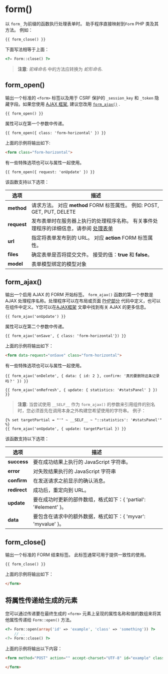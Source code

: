 # form()

以 `form_` 为前缀的函数执行处理表单时。 助手程序直接映射到`Form` PHP 类及其方法。 例如：

```twig
{{ form_close() }}
```

下面写法相等于上面：

```php
<?= Form::close() ?>
```

> **注意**: *驼峰命名* 中的方法应转换为 *蛇形命名*.

## form_open()

输出一个标准的 `<form>` 标签以及用于 CSRF 保护的 `_session_key` 和 `_token` 隐藏字段。如果您使用 [AJAX 框架](../ajax/introduction.md), 建议您改用 [`form_ajax()`](#form_ajax) .

```twig
{{ form_open() }}
```

属性可以在第一个参数中传递。

```twig
{{ form_open({ class: 'form-horizontal' }) }}
```

上面的示例将输出如下:

```html
<form class="form-horizontal">
```

有一些特殊选项也可以与属性一起使用。

```twig
{{ form_open({ request: 'onUpdate' }) }}
```

该函数支持以下选项：

选项 | 描述
------------- | -------------
**method** | 请求方法。 对应 **method** FORM 标签属性。 例如: POST, GET, PUT, DELETE
**request** | 发布表单时在服务器上执行的处理程序名称。 有关事件处理程序的详细信息，请参阅 [处理表单](../cms/pages.md#oc-handling-forms)
**url** | 指定将表单发布到的 URL。 对应 **action** FORM 标签属性。
**files** | 确定表单是否将提交文件。 接受的值：**true** 和 **false**。
**model** |  表单模型绑定的模型对象

## form_ajax()

输出一个启用 AJAX 的 FORM 开始标签。 `form_ajax()` 函数的第一个参数是 AJAX 处理程序名称。处理程序可以在布局或页面 [PHP部分](../cms/themes.md#oc-php-section) 代码中定义，也可以在组件中定义。Y您可以在[AJAX框架](../ajax/introduction.md) 文章中找到有关 AJAX 的更多信息。

```twig
{{ form_ajax('onUpdate') }}
```

属性可以在第二个参数中传递。

```twig
{{ form_ajax('onSave', { class: 'form-horizontal'}) }}
```

上面的示例将输出如下：

```html
<form data-request="onSave" class="form-horizontal">
```

有一些特殊选项也可以与属性一起使用。

```twig
{{ form_ajax('onDelete', { data: { id: 2 }, confirm: '真的要删除这条记录吗？' }) }}

{{ form_ajax('onRefresh', { update: { statistics: '#statsPanel' } }) }}
```

> **注意**: 当尝试使用 `__SELF__` 作为 `form_ajax()` 的参数来引用组件的别名时，您必须首先在调用本身之外构建您希望使用的字符串。 例子：

```twig
{% set targetPartial = "'" ~ __SELF__ ~ "::statistics': '#statsPanel'" %}
{{ form_ajax('onUpdate', { update: targetPartial }) }}
```

该函数支持以下选项：

选项 | 描述
------------- | -------------
**success** | 要在成功结果上执行的 JavaScript 字符串。
**error** | 对失败结果执行的 JavaScript 字符串
**confirm** |  在发送请求之前显示的确认消息。
**redirect** | 成功后，重定向到 URL。
**update** | 要在成功时更新的部件数组，格式如下：{ 'partial': '#element' }。
**data** | 要包含在请求中的额外数据，格式如下：{ 'myvar': 'myvalue' }。

## form_close()

输出一个标准的 FORM 结束标签。 此标签通常可用于提供一致性的使用。

```twig
{{ form_close() }}
```

上面的示例将输出如下：

```html
</form>
```

## 将属性传递给生成的元素

您可以通过传递要在最终生成的 `<form>` 元素上呈现的属性名称和值的数组来将其他属性传递给 `Form::open()` 方法。

```php
<?= Form::open(array('id' => 'example', 'class' => 'something')) ?>
    // ..
<?= Form::close() ?>
```
上面的示例将输出以下内容：

```html
<form method="POST" action="" accept-charset="UTF-8" id="example" class="something">

</form>
```
